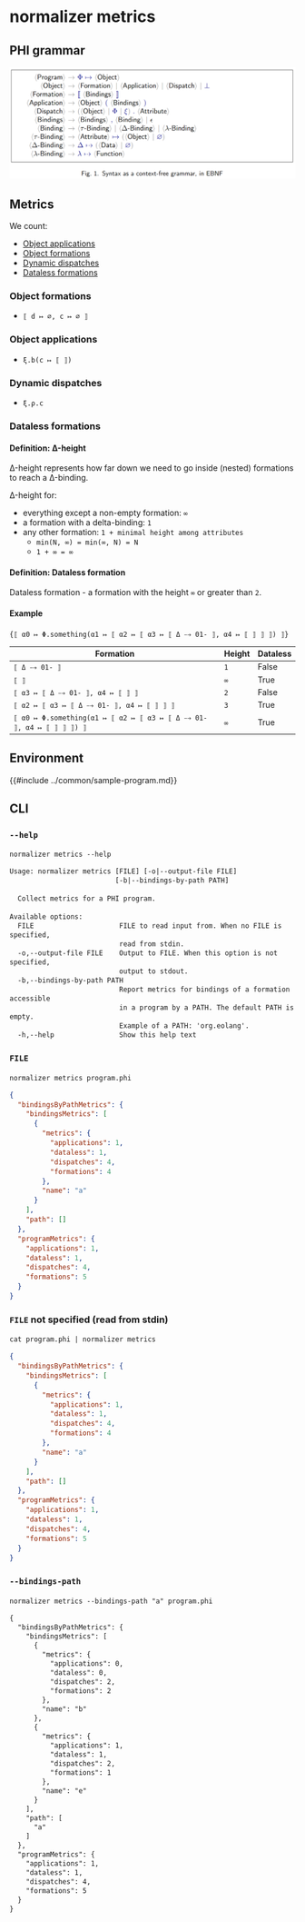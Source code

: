# normalizer metrics

## PHI grammar

![phi-grammar](../media/phi-grammar.png)

## Metrics

We count:

- [Object applications](#object-applications)
- [Object formations](#object-formations)
- [Dynamic dispatches](#dynamic-dispatches)
- [Dataless formations](#dataless-formations)

### Object formations

- `⟦ d ↦ ∅, c ↦ ∅ ⟧`

### Object applications

- `ξ.b(c ↦ ⟦ ⟧)`

### Dynamic dispatches

- `ξ.ρ.c`

### Dataless formations

#### Definition: Δ-height

Δ-height represents how far down we need to go inside (nested) formations to reach a Δ-binding.

Δ-height for:

- everything except a non-empty formation: `∞`
- a formation with a delta-binding: `1`
- any other formation: `1 + minimal height among attributes`
  - `min(N, ∞) = min(∞, N) = N`
  - `1 + ∞ = ∞`

#### Definition: Dataless formation

Dataless formation - a formation with the height `∞` or greater than `2`.

#### Example

`{⟦ α0 ↦ Φ.something(α1 ↦ ⟦ α2 ↦ ⟦ α3 ↦ ⟦ Δ ⤍ 01- ⟧, α4 ↦ ⟦ ⟧ ⟧ ⟧) ⟧}`

| Formation                                                                       | Height | Dataless |
| ------------------------------------------------------------------------------- | ------ | -------- |
| `⟦ Δ ⤍ 01- ⟧`                                                                   | `1`    | False    |
| `⟦ ⟧`                                                                           | `∞`    | True     |
| `⟦ α3 ↦ ⟦ Δ ⤍ 01- ⟧, α4 ↦ ⟦ ⟧ ⟧`                                                | `2`    | False    |
| `⟦ α2 ↦ ⟦ α3 ↦ ⟦ Δ ⤍ 01- ⟧, α4 ↦ ⟦ ⟧ ⟧ ⟧`                                       | `3`    | True     |
| `⟦ α0 ↦ Φ.something(α1 ↦ ⟦ α2 ↦ ⟦ α3 ↦ ⟦ Δ ⤍ 01- ⟧, α4 ↦ ⟦ ⟧ ⟧ ⟧) ⟧`            | `∞`    | True     |

## Environment

{{#include ../common/sample-program.md}}

## CLI

### `--help`

```$ as console
normalizer metrics --help
```

```console
Usage: normalizer metrics [FILE] [-o|--output-file FILE]
                          [-b|--bindings-by-path PATH]

  Collect metrics for a PHI program.

Available options:
  FILE                     FILE to read input from. When no FILE is specified,
                           read from stdin.
  -o,--output-file FILE    Output to FILE. When this option is not specified,
                           output to stdout.
  -b,--bindings-by-path PATH
                           Report metrics for bindings of a formation accessible
                           in a program by a PATH. The default PATH is empty.
                           Example of a PATH: 'org.eolang'.
  -h,--help                Show this help text
```

### `FILE`

```$ as json
normalizer metrics program.phi
```

```json
{
  "bindingsByPathMetrics": {
    "bindingsMetrics": [
      {
        "metrics": {
          "applications": 1,
          "dataless": 1,
          "dispatches": 4,
          "formations": 4
        },
        "name": "a"
      }
    ],
    "path": []
  },
  "programMetrics": {
    "applications": 1,
    "dataless": 1,
    "dispatches": 4,
    "formations": 5
  }
}
```

### `FILE` not specified (read from stdin)

```$ as json
cat program.phi | normalizer metrics
```

```json
{
  "bindingsByPathMetrics": {
    "bindingsMetrics": [
      {
        "metrics": {
          "applications": 1,
          "dataless": 1,
          "dispatches": 4,
          "formations": 4
        },
        "name": "a"
      }
    ],
    "path": []
  },
  "programMetrics": {
    "applications": 1,
    "dataless": 1,
    "dispatches": 4,
    "formations": 5
  }
}
```

### `--bindings-path`

```$ as console
normalizer metrics --bindings-path "a" program.phi
```

```console
{
  "bindingsByPathMetrics": {
    "bindingsMetrics": [
      {
        "metrics": {
          "applications": 0,
          "dataless": 0,
          "dispatches": 2,
          "formations": 2
        },
        "name": "b"
      },
      {
        "metrics": {
          "applications": 1,
          "dataless": 1,
          "dispatches": 2,
          "formations": 1
        },
        "name": "e"
      }
    ],
    "path": [
      "a"
    ]
  },
  "programMetrics": {
    "applications": 1,
    "dataless": 1,
    "dispatches": 4,
    "formations": 5
  }
}
```
